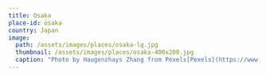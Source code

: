 ```yaml
---
title: Osaka
place-id: osaka
country: Japan
image:
  path: /assets/images/places/osaka-lg.jpg
  thumbnail: /assets/images/places/osaka-400x200.jpg
  caption: "Photo by Haugenzhays Zhang from Pexels[Pexels](https://www.pexels.com)"
---
```


